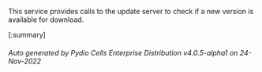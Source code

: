 






This service provides calls to the update server to check if a new version is available for download.

[:summary]

###### Auto generated by Pydio Cells Enterprise Distribution v4.0.5-alpha1 on 24-Nov-2022
